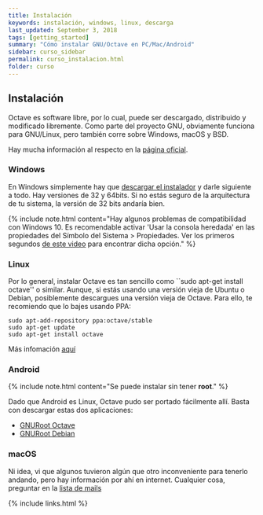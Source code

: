 ```yaml
---
title: Instalación
keywords: instalación, windows, linux, descarga
last_updated: September 3, 2018
tags: [getting_started]
summary: "Cómo instalar GNU/Octave en PC/Mac/Android"
sidebar: curso_sidebar
permalink: curso_instalacion.html
folder: curso
---
```


## Instalación
Octave es software libre, por lo cual, puede ser descargado, distribuido y modificado libremente.
Como parte del proyecto GNU, obviamente funciona para GNU/Linux, pero también corre sobre Windows, macOS y BSD.

Hay mucha información al respecto en la [página oficial](https://www.gnu.org/software/octave/#install).

### Windows
En Windows simplemente hay que [descargar el instalador](https://www.gnu.org/software/octave/#install)
 y darle siguiente a todo. Hay versiones de 32 y 64bits.
Si no estás seguro de la arquitectura de tu sistema, la versión de 32 bits andaría bien.

{% include note.html content="Hay algunos problemas de compatibilidad con Windows 10. Es recomendable activar 'Usar la consola heredada' en las propiedades del Símbolo del Sistema > Propiedades. Ver los primeros segundos <a href='https://youtu.be/1P2WDfLO8L8?t=1m57s' target='_blank'>de este video</a> para encontrar dicha opción." %}

### Linux
Por lo general, instalar Octave es tan sencillo como ``sudo apt-get install octave'' o similar. Aunque, si estás
usando una versión vieja de Ubuntu o Debian, posiblemente descargues una versión vieja de Octave. Para ello,
te recomiendo que lo bajes usando PPA:

```
sudo apt-add-repository ppa:octave/stable
sudo apt-get update
sudo apt-get install octave
```

Más infomación [aquí](https://wiki.octave.org/Octave_for_Debian_systems)

### Android
{% include note.html content="Se puede instalar sin tener <b>root</b>." %}

Dado que Android es Linux, Octave pudo ser portado fácilmente allí. Basta con descargar estas dos aplicaciones:

  - [GNURoot Octave](https://play.google.com/store/apps/details?id=com.gnuroot.octave)
  - [GNURoot Debian](https://play.google.com/store/apps/details?id=com.gnuroot.debian)


### macOS
Ni idea, vi que algunos tuvieron algún que otro inconveniente para tenerlo andando,
pero hay información por ahí en internet. Cualquier cosa, preguntar en la [lista de mails](https://savannah.gnu.org/mail/?group=octave)

  
{% include links.html %}
